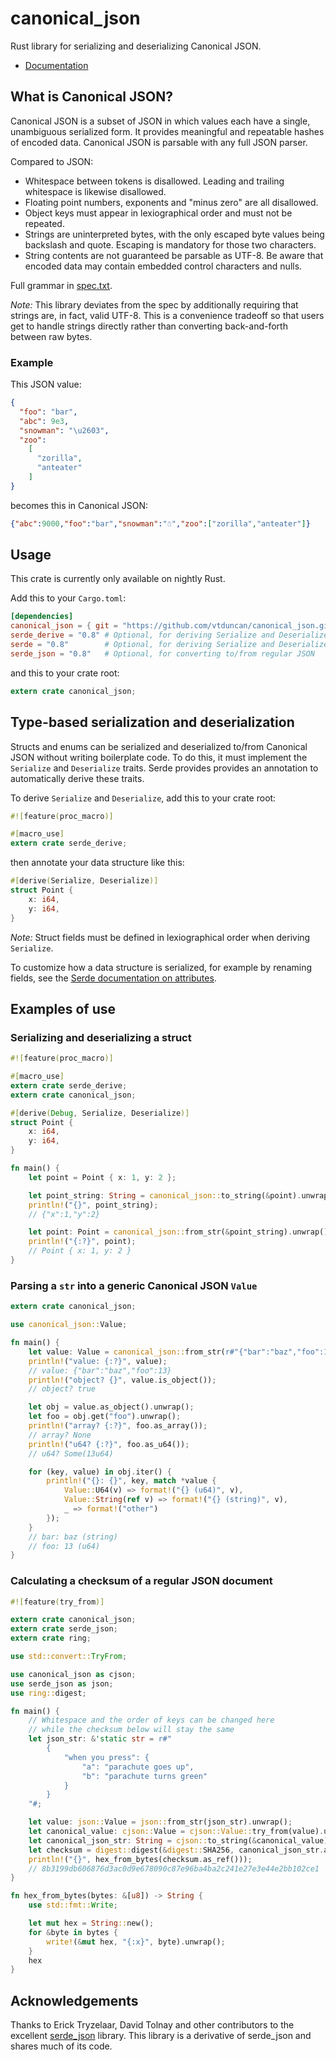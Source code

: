 # canonical_json

Rust library for serializing and deserializing Canonical JSON.

- [Documentation](https://vtllf.org/rustdoc/canonical_json/canonical_json/)

## What is Canonical JSON?

Canonical JSON is a subset of JSON in which values each have a single,
unambiguous serialized form. It provides meaningful and repeatable hashes
of encoded data. Canonical JSON is parsable with any full JSON parser.

Compared to JSON:

- Whitespace between tokens is disallowed. Leading and trailing whitespace
  is likewise disallowed.
- Floating point numbers, exponents and "minus zero" are all disallowed.
- Object keys must appear in lexiographical order and must not be repeated.
- Strings are uninterpreted bytes, with the only escaped byte values being
  backslash and quote. Escaping is mandatory for those two characters.
- String contents are not guaranteed be parsable as UTF-8. Be aware that
  encoded data may contain embedded control characters and nulls.

Full grammar in [spec.txt](spec.txt).

*Note:* This library deviates from the spec by additionally requiring that
strings are, in fact, valid UTF-8. This is a convenience tradeoff so that
users get to handle strings directly rather than converting back-and-forth
between raw bytes.

### Example

This JSON value:

```json
{
  "foo": "bar",
  "abc": 9e3,
  "snowman": "\u2603",
  "zoo":
    [
      "zorilla",
      "anteater"
    ]
}

```

becomes this in Canonical JSON:

```json
{"abc":9000,"foo":"bar","snowman":"☃","zoo":["zorilla","anteater"]}

```

## Usage

This crate is currently only available on nightly Rust.

Add this to your `Cargo.toml`:

```toml
[dependencies]
canonical_json = { git = "https://github.com/vtduncan/canonical_json.git" }
serde_derive = "0.8" # Optional, for deriving Serialize and Deserialize
serde = "0.8"        # Optional, for deriving Serialize and Deserialize
serde_json = "0.8"   # Optional, for converting to/from regular JSON

```

and this to your crate root:

```rust
extern crate canonical_json;
```

## Type-based serialization and deserialization

Structs and enums can be serialized and deserialized to/from Canonical JSON
without writing boilerplate code. To do this, it must implement the
`Serialize` and `Deserialize` traits. Serde provides provides an
annotation to automatically derive these traits.

To derive `Serialize` and `Deserialize`, add this to your crate root:

```rust
#![feature(proc_macro)]

#[macro_use]
extern crate serde_derive;
```

then annotate your data structure like this:

```rust
#[derive(Serialize, Deserialize)]
struct Point {
    x: i64,
    y: i64,
}

```

*Note:* Struct fields must be defined in lexiographical order when deriving
`Serialize`.

To customize how a data structure is serialized, for example by renaming
fields, see the [Serde documentation on attributes].

[Serde documentation on attributes]: https://serde.rs/attributes.html

## Examples of use

### Serializing and deserializing a struct

```rust
#![feature(proc_macro)]

#[macro_use]
extern crate serde_derive;
extern crate canonical_json;

#[derive(Debug, Serialize, Deserialize)]
struct Point {
    x: i64,
    y: i64,
}

fn main() {
    let point = Point { x: 1, y: 2 };

    let point_string: String = canonical_json::to_string(&point).unwrap();
    println!("{}", point_string);
    // {"x":1,"y":2}

    let point: Point = canonical_json::from_str(&point_string).unwrap();
    println!("{:?}", point);
    // Point { x: 1, y: 2 }
}
```

### Parsing a `str` into a generic Canonical JSON `Value`

```rust
extern crate canonical_json;

use canonical_json::Value;

fn main() {
    let value: Value = canonical_json::from_str(r#"{"bar":"baz","foo":13}"#).unwrap();
    println!("value: {:?}", value);
    // value: {"bar":"baz","foo":13}
    println!("object? {}", value.is_object());
    // object? true

    let obj = value.as_object().unwrap();
    let foo = obj.get("foo").unwrap();
    println!("array? {:?}", foo.as_array());
    // array? None
    println!("u64? {:?}", foo.as_u64());
    // u64? Some(13u64)

    for (key, value) in obj.iter() {
        println!("{}: {}", key, match *value {
            Value::U64(v) => format!("{} (u64)", v),
            Value::String(ref v) => format!("{} (string)", v),
            _ => format!("other")
        });
    }
    // bar: baz (string)
    // foo: 13 (u64)
}
```

### Calculating a checksum of a regular JSON document

```rust
#![feature(try_from)]

extern crate canonical_json;
extern crate serde_json;
extern crate ring;

use std::convert::TryFrom;

use canonical_json as cjson;
use serde_json as json;
use ring::digest;

fn main() {
    // Whitespace and the order of keys can be changed here
    // while the checksum below will stay the same
    let json_str: &'static str = r#"
        {
            "when you press": {
                "a": "parachute goes up",
                "b": "parachute turns green"
            }
        }
    "#;

    let value: json::Value = json::from_str(json_str).unwrap();
    let canonical_value: cjson::Value = cjson::Value::try_from(value).unwrap();
    let canonical_json_str: String = cjson::to_string(&canonical_value).unwrap();
    let checksum = digest::digest(&digest::SHA256, canonical_json_str.as_bytes());
    println!("{}", hex_from_bytes(checksum.as_ref()));
    // 8b3199db606876d3ac0d9e678090c87e96ba4ba2c241e27e3e44e2bb102ce1
}

fn hex_from_bytes(bytes: &[u8]) -> String {
    use std::fmt::Write;

    let mut hex = String::new();
    for &byte in bytes {
        write!(&mut hex, "{:x}", byte).unwrap();
    }
    hex
}
```

## Acknowledgements

Thanks to Erick Tryzelaar, David Tolnay and other contributors to the excellent
[serde_json] library. This library is a derivative of serde_json and shares much
of its code.

[serde_json]: https://github.com/serde-rs/json
